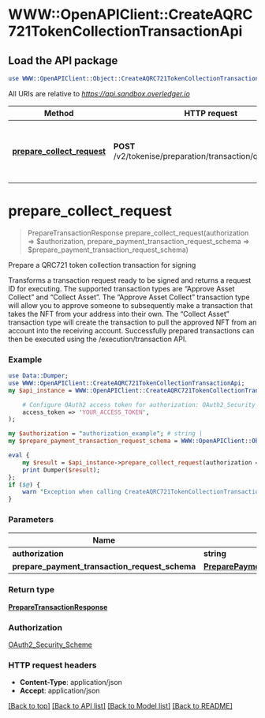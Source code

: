# WWW::OpenAPIClient::CreateAQRC721TokenCollectionTransactionApi

## Load the API package
```perl
use WWW::OpenAPIClient::Object::CreateAQRC721TokenCollectionTransactionApi;
```

All URIs are relative to *https://api.sandbox.overledger.io*

Method | HTTP request | Description
------------- | ------------- | -------------
[**prepare_collect_request**](CreateAQRC721TokenCollectionTransactionApi.md#prepare_collect_request) | **POST** /v2/tokenise/preparation/transaction/qrc721/collect | Prepare a QRC721 token collection transaction for signing


# **prepare_collect_request**
> PrepareTransactionResponse prepare_collect_request(authorization => $authorization, prepare_payment_transaction_request_schema => $prepare_payment_transaction_request_schema)

Prepare a QRC721 token collection transaction for signing

Transforms a transaction request ready to be signed and returns a request ID for executing. The supported transaction types are “Approve Asset Collect” and “Collect Asset”. The “Approve Asset Collect” transaction type will allow you to approve someone to subsequently make a transaction that takes the NFT from your address into their own. The “Collect Asset” transaction type will create the transaction to pull the approved NFT from an account into the receiving account. Successfully prepared transactions can then be executed using the /execution/transaction API.

### Example
```perl
use Data::Dumper;
use WWW::OpenAPIClient::CreateAQRC721TokenCollectionTransactionApi;
my $api_instance = WWW::OpenAPIClient::CreateAQRC721TokenCollectionTransactionApi->new(

    # Configure OAuth2 access token for authorization: OAuth2_Security_Scheme
    access_token => 'YOUR_ACCESS_TOKEN',
);

my $authorization = "authorization_example"; # string | 
my $prepare_payment_transaction_request_schema = WWW::OpenAPIClient::Object::PreparePaymentTransactionRequestSchema->new(); # PreparePaymentTransactionRequestSchema | 

eval {
    my $result = $api_instance->prepare_collect_request(authorization => $authorization, prepare_payment_transaction_request_schema => $prepare_payment_transaction_request_schema);
    print Dumper($result);
};
if ($@) {
    warn "Exception when calling CreateAQRC721TokenCollectionTransactionApi->prepare_collect_request: $@\n";
}
```

### Parameters

Name | Type | Description  | Notes
------------- | ------------- | ------------- | -------------
 **authorization** | **string**|  | 
 **prepare_payment_transaction_request_schema** | [**PreparePaymentTransactionRequestSchema**](PreparePaymentTransactionRequestSchema.md)|  | 

### Return type

[**PrepareTransactionResponse**](PrepareTransactionResponse.md)

### Authorization

[OAuth2_Security_Scheme](../README.md#OAuth2_Security_Scheme)

### HTTP request headers

 - **Content-Type**: application/json
 - **Accept**: application/json

[[Back to top]](#) [[Back to API list]](../README.md#documentation-for-api-endpoints) [[Back to Model list]](../README.md#documentation-for-models) [[Back to README]](../README.md)

